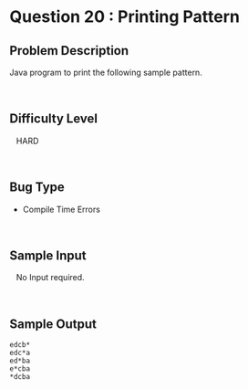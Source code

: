 # Question 20 : Printing Pattern

## **Problem Description**
Java program to print the following sample pattern.

<br>

## **Difficulty Level**
&nbsp;&nbsp; HARD

<br>

## **Bug Type**
- Compile Time Errors

<br>

## **Sample Input**
&nbsp;&nbsp; No Input required.

<br>

## **Sample Output**
    edcb*
    edc*a
    ed*ba
    e*cba
    *dcba

